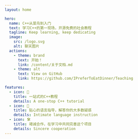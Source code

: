 ```yaml
---
layout: home

hero:
  name: C++从菜鸟到入门
  text: 学习C++的第一现场，开源免费的社会教程
  tagline: Keep learning, keep dedicating
  image:
    src: /logo.svg
    alt: 聊天图片
  actions:
    - theme: brand
      text: 开始！
      link: /content/关于文档.md
    - theme: alt
      text: View on GitHub
      link: https://github.com/IPreferToEatDinner/Teaching

features:
  - icon: 🚩
    title: 一站式的C++教程
    details: A one-stop C++ tutorial
  - icon: 🖖
    title: 贴心的语言指导，解答你的大多数疑惑
    details: Intimate language instruction
  - icon: 🛠️
    title: 竭诚合作，在学习中共同完善这个项目
    details: Sincere cooperation
---
```


